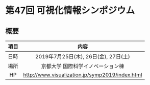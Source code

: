 # 第47回 可視化情報シンポジウム

## 概要
|項目|内容|
|:-:|:-:|
|日時|2019年7月25日(木), 26日(金), 27日(土)|
|場所|京都大学 国際科学イノベーション棟|
|HP|http://www.visualization.jp/symp2019/index.html|
